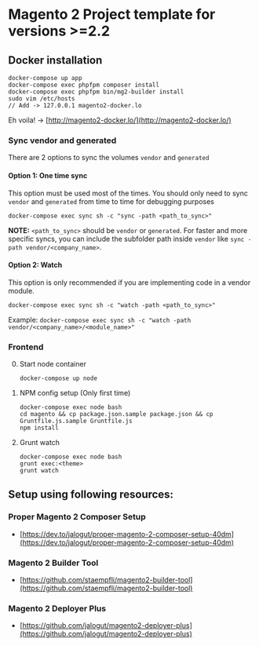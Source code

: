 # Magento 2 Project template for versions >=2.2

## Docker installation

```
docker-compose up app
docker-compose exec phpfpm composer install
docker-compose exec phpfpm bin/mg2-builder install
sudo vim /etc/hosts
// Add -> 127.0.0.1 magento2-docker.lo
```

Eh voila! -> [http://magento2-docker.lo/](http://magento2-docker.lo/)

### Sync vendor and generated

There are 2 options to sync the volumes `vendor` and `generated`

#### Option 1: One time sync

This option must be used most of the times. You should only need to sync `vendor` and `generated` from time to time for debugging purposes

```
docker-compose exec sync sh -c "sync -path <path_to_sync>"
```

**NOTE:** `<path_to_sync>` should be `vendor` or `generated`. For faster and more specific syncs, you can include the subfolder path inside `vendor` like `sync -path vendor/<company_name>`.

#### Option 2: Watch

This option is only recommended if you are implementing code in a vendor module.

```
docker-compose exec sync sh -c "watch -path <path_to_sync>"
```

Example: `docker-compose exec sync sh -c "watch -path vendor/<company_name>/<module_name>"`

### Frontend

0. Start node container

	```
	docker-compose up node
	```

0. NPM config setup (Only first time)

	```
	docker-compose exec node bash
	cd magento && cp package.json.sample package.json && cp Gruntfile.js.sample Gruntfile.js
	npm install
	```

0. Grunt watch

	```
	docker-compose exec node bash
	grunt exec:<theme>
	grunt watch
	```

## Setup using following resources:

### Proper Magento 2 Composer Setup

* [https://dev.to/jalogut/proper-magento-2-composer-setup-40dm](https://dev.to/jalogut/proper-magento-2-composer-setup-40dm)

### Magento 2 Builder Tool

* [https://github.com/staempfli/magento2-builder-tool](https://github.com/staempfli/magento2-builder-tool)

### Magento 2 Deployer Plus

* [https://github.com/jalogut/magento2-deployer-plus](https://github.com/jalogut/magento2-deployer-plus)